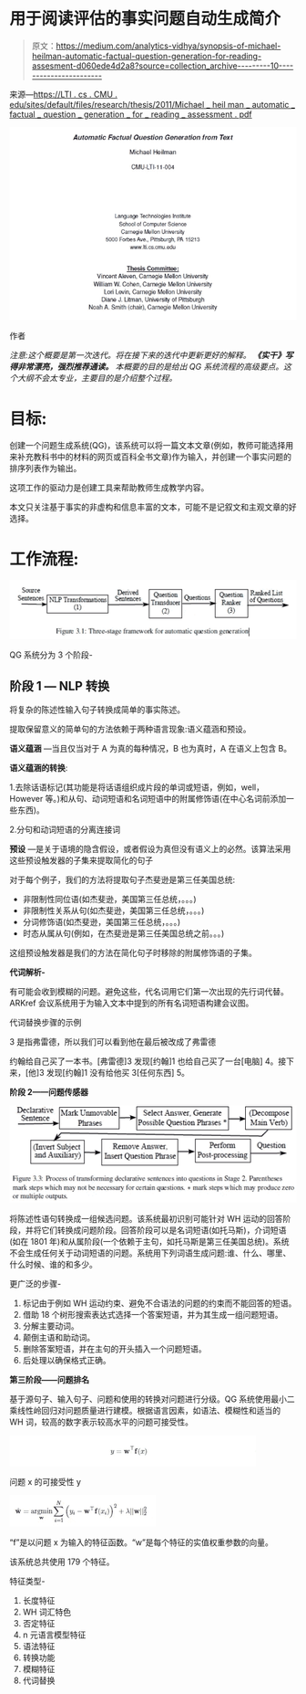 # 用于阅读评估的事实问题自动生成简介

> 原文：<https://medium.com/analytics-vidhya/synopsis-of-michael-heilman-automatic-factual-question-generation-for-reading-assesment-d060ede4d2a8?source=collection_archive---------10----------------------->

来源—[https://LTI . cs . CMU . edu/sites/default/files/research/thesis/2011/Michael _ heil man _ automatic _ factual _ question _ generation _ for _ reading _ assessment . pdf](https://lti.cs.cmu.edu/sites/default/files/research/thesis/2011/michael_heilman_automatic_factual_question_generation_for_reading_assessment.pdf)

![](img/39910ffc8406735dc603c3e6240f3fa5.png)

作者

*注意:这个概要是第一次迭代。将在接下来的迭代中更新更好的解释。* ***《实干》写得非常漂亮，强烈推荐通读。*** *本概要的目的是给出 QG 系统流程的高级要点。这个大纲不会太专业，主要目的是介绍整个过程。*

# 目标:

创建一个问题生成系统(QG)，该系统可以将一篇文本文章(例如，教师可能选择用来补充教科书中的材料的网页或百科全书文章)作为输入，并创建一个事实问题的排序列表作为输出。

这项工作的驱动力是创建工具来帮助教师生成教学内容。

本文只关注基于事实的非虚构和信息丰富的文本，可能不是记叙文和主观文章的好选择。

# 工作流程:

![](img/4c0ba18555370e70db08f8ce51716cac.png)

QG 系统分为 3 个阶段-

## 阶段 1 — NLP 转换

将复杂的陈述性输入句子转换成简单的事实陈述。

提取保留意义的简单句的方法依赖于两种语言现象:语义蕴涵和预设。

**语义蕴涵** —当且仅当对于 A 为真的每种情况，B 也为真时，A 在语义上包含 B。

**语义蕴涵的转换**:

1.去除话语标记(其功能是将话语组织成片段的单词或短语，例如，well，However 等。)和从句、动词短语和名词短语中的附属修饰语(在中心名词前添加一些东西)。

2.分句和动词短语的分离连接词

**预设** —是关于语境的隐含假设，或者假设为真但没有语义上的必然。该算法采用这些预设触发器的子集来提取简化的句子

对于每个例子，我们的方法将提取句子杰斐逊是第三任美国总统:

*   非限制性同位语(如杰斐逊，美国第三任总统，。。。)
*   非限制性关系从句(如杰斐逊，美国第三任总统，。。。)
*   分词修饰语(如杰斐逊，美国第三任总统，。。。)
*   时态从属从句(例如，在杰斐逊是第三任美国总统之前。。。)

这组预设触发器是我们的方法在简化句子时移除的附属修饰语的子集。

**代词解析-**

有可能会收到模糊的问题。避免这些，代名词用它们第一次出现的先行词代替。ARKref 会议系统用于为输入文本中提到的所有名词短语构建会议图。

代词替换步骤的示例

3 是指弗雷德，所以我们可以看到他在最后被改成了弗雷德

约翰给自己买了一本书。[弗雷德]3 发现[约翰]1 也给自己买了一台[电脑] 4。接下来，[他]3 发现[约翰]1 没有给他买 3[任何东西] 5。

**阶段 2——问题传感器**

![](img/9e06a7c6c94dce6abe612733760ce630.png)

将陈述性语句转换成一组候选问题。该系统最初识别可能针对 WH 运动的回答阶段，并将它们转换成问题阶段。回答阶段可以是名词短语(如托马斯)，介词短语(如在 1801 年)和从属阶段(一个依赖于主句，如托马斯是第三任美国总统)。系统不会生成任何关于动词短语的问题。系统用下列词语生成问题:谁、什么、哪里、什么时候、谁的和多少。

更广泛的步骤-

1.  标记由于例如 WH 运动约束、避免不合语法的问题的约束而不能回答的短语。
2.  借助 18 个树形搜索表达式选择一个答案短语，并为其生成一组问题短语。
3.  分解主要动词。
4.  颠倒主语和助动词。
5.  删除答案短语，并在主句的开头插入一个问题短语。
6.  后处理以确保格式正确。

**第三阶段——问题排名**

基于源句子、输入句子、问题和使用的转换对问题进行分级。QG 系统使用最小二乘线性岭回归对问题质量进行建模。根据语言因素，如语法、模糊性和适当的 WH 词，较高的数字表示较高水平的问题可接受性。

![](img/15726eaf66f67cb6e9391d464f9a24f6.png)

问题 x 的可接受性 y

![](img/5aaa1cf682ac6ac9caea352b52a443cd.png)

“f”是以问题 x 为输入的特征函数。“w”是每个特征的实值权重参数的向量。

该系统总共使用 179 个特征。

特征类型-

1.  长度特征
2.  WH 词汇特色
3.  否定特征
4.  n 元语言模型特征
5.  语法特征
6.  转换功能
7.  模糊特征
8.  代词替换